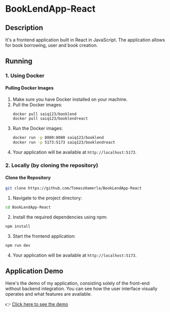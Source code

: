 # BookLendApp-React
## Description
It's a frontend application built in React in JavaScript. The application allows for book borrowing, user and book creation.

## Running

### 1. Using Docker
#### Pulling Docker Images
1. Make sure you have Docker installed on your machine.
2. Pull the Docker images:
    ```bash
    docker pull saiq123/booklend
    docker pull saiq123/booklendreact
    ```
3. Run the Docker images:
    ```bash
    docker run -p 8080:8080 saiq123/booklend
    docker run -p 5173:5173 saiq123/booklendreact
    ```
4. Your application will be available at `http://localhost:5173`.

### 2. Locally (by cloning the repository)
#### Clone the Repository
```bash
git clone https://github.com/TomaszHamerla/BookLendApp-React
```
1. Navigate to the project directory:
```bash
cd BookLendApp-React
```
2. Install the required dependencies using npm:
 ```bash
npm install
```
3. Start the frontend application:
 ```bash
 npm run dev
 ```
4. Your application will be available at `http://localhost:5173`.

## Application Demo

Here's the demo of my application, consisting solely of the front-end without backend integration. You can see how the user interface visually operates and what features are available.

👉 [Click here to see the demo](https://booklenddemo.azurewebsites.net/?fbclid=IwAR2DkTmPaGp6Lg68SZ9CPX32AszbBQi2uesWfgtS_ynUgAGsDc46w9J-xBY)




